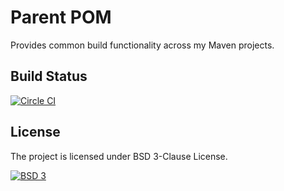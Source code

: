 Parent POM
==========

Provides common build functionality across my Maven projects.

## Build Status
[![Circle CI](https://circleci.com/gh/masih/parent-pom.svg?style=svg)](https://circleci.com/gh/masih/parent-pom)

## License
The project is licensed under BSD 3-Clause License.

[![BSD 3](https://img.shields.io/badge/License-BSD%203-green.svg)](http://opensource.org/licenses/BSD-3-Clause)
